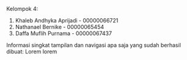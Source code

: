 Kelompok 4:
1. Khaleb Andhyka Aprijadi - 00000066721
2. Nathanael Bernike - 00000065454 
3. Daffa Muflih Purnama - 00000067437

Informasi singkat tampilan dan navigasi apa saja yang sudah berhasil dibuat:
Lorem lorem 

